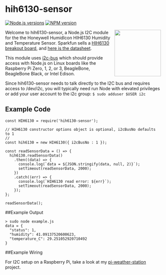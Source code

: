# hih6130-sensor
[![Node.js versions](https://img.shields.io/badge/Node.js-4.x%20through%207.x-brightgreen.svg)](https://nodejs.org) [![NPM version](https://img.shields.io/npm/v/hih6130-sensor.svg)](https://www.npmjs.com/package/hih6130-sensor)

[<img src="https://cdn.sparkfun.com//assets/parts/6/9/6/9/11295-02.jpg" width="150" align="right">](https://www.sparkfun.com/products/11295)

Welcome to hih6130-sensor, a Node.js I2C module for the the Honeywell HumidIcon HIH6130 Humidity and Temperature Sensor. Sparkfun sells a [HIH6130 breakout board](https://www.sparkfun.com/products/11295), and [here is the datasheet](http://cdn.sparkfun.com/datasheets/Prototyping/1443945.pdf).

This module uses [i2c-bus](https://github.com/fivdi/i2c-bus) which should provide access with Node.js on Linux boards like the Raspberry Pi Zero, 1, 2, or 3, BeagleBone, BeagleBone Black, or Intel Edison.

Since hih6130-sensor needs to talk directly to the I2C bus and requires access to /dev/i2c, you will typically need run Node with elevated privileges or add your user account to the i2c group: ```$ sudo adduser $USER i2c```

## Example Code

```
const HIH6130 = require('hih6130-sensor');

// HIH6130 constructor options object is optional, i2cBusNo defaults to 1
//
const hih6130 = new HIH6130({ i2cBusNo : 1 });

const readSensorData = () => {
  hih6130.readSensorData()
    .then((data) => {
      console.log(`data = ${JSON.stringify(data, null, 2)}`);
      setTimeout(readSensorData, 2000);
    })
    .catch((err) => {
      console.log(`HIH6130 read error: ${err}`);
      setTimeout(readSensorData, 2000);
    });
};

readSensorData();
```

##Example Output

```
> sudo node example.js          
data = {
  "status": 1,
  "humidity": 41.09137520600623,
  "temperature_C": 29.251052920710492
}
```
##Example Wiring

For I2C setup on a Raspberry Pi, take a look at my [pi-weather-station](https://github.com/skylarstein/pi-weather-station) project.
